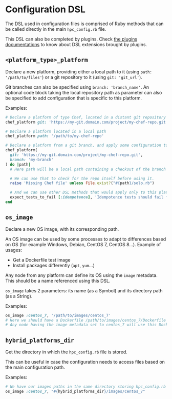 # Configuration DSL

The DSL used in configuration files is comprised of Ruby methods that can be called directly in the main `hpc_config.rb` file.

This DSL can also be completed by plugins. Check [the plugins documentations](./docs/plugins) to know about DSL extensions brought by plugins.

## `<platform_type>_platform`

Declare a new platform, providing either a local path to it (using `path: '/path/to/files'`) or a git repository to it (using `git: 'git_url'`).

Git branches can also be specified using `branch: 'branch_name'`.
An optional code block taking the local repository path as parameter can also be specified to add configuration that is specific to this platform.

Examples:
```ruby
# Declare a platform of type Chef, located in a distant git repository
chef_platform git: 'https://my-git.domain.com/project/my-chef-repo.git'

# Declare a platform located in a local path
chef_platform path: '/path/to/my-chef-repo'

# Declare a platform from a git branch, and apply some configuration to it
chef_platform(
  git: 'https://my-git.domain.com/project/my-chef-repo.git',
  branch: 'my-branch'
) do |path|
  # Here path will be a local path containing a checkout of the branch my-branch of the git repo.

  # We can use that to check for the repo itself before using it.
  raise 'Missing Chef file' unless File.exist?("#{path}/solo.rb")

  # And we can use other DSL methods that would apply only to this platform
  expect_tests_to_fail [:idempotence], 'Idempotence tests should fail for nodes belonging to this platform'
end
```

## `os_image`

Declare a new OS image, with its corresponding path.

An OS image can be used by some processes to adapt to differences based on OS (for example Windows, Debian, CentOS 7, CentOS 8...).
Example of usages:
* Get a Dockerfile test image
* Install packages differently (`apt`, `yum`...)

Any node from any platform can define its OS using the `image` metadata. This should be a name referenced using this DSL.

`os_image` takes 2 parameters: its name (as a Symbol) and its directory path (as a String).

Examples:
```ruby
os_image :centos_7, '/path/to/images/centos_7'
# Here we should have a Dockerfile /path/to/images/centos_7/Dockerfile for any Docker-based process that needs a test image to be provisioned.
# Any node having the image metadata set to centos_7 will use this Dockerfile.
```

## `hybrid_platforms_dir`

Get the directory in which the `hpc_config.rb` file is stored.

This can be useful in case the configuration needs to access files based on the main configuration path.

Examples:
```ruby
# We have our images paths in the same directory storing hpc_config.rb
os_image :centos_7, "#{hybrid_platforms_dir}/images/centos_7"
```
